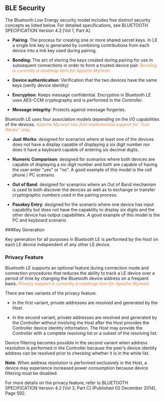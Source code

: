 ## BLE Security

The Bluetooth Low Energy security model includes five distinct security concepts as listed below. For detailed specifications, see BLUETOOTH SPECIFICATION Version 4.2 [Vol 1, Part A].
* **Pairing**: The process for creating one or more shared secret keys. In LE a single link key is generated by combining contributions from each device into a link key used during pairing. * **Bonding**: The act of storing the keys created during pairing for use in subsequent connections in order to form a trusted device pair. <font color="#F2853F">*Bonding is currently a roadmap item for Apache Mynewt.* </font>
* **Device authentication**: Verification that the two devices have the same keys (verify device identity)
* **Encryption**: Keeps message confidential. Encryption in Bluetooth LE uses AES-CCM cryptography and is performed in the *Controller*.
* **Message integrity**: Protects against message forgeries.
Bluetooth LE uses four association models depending on the I/O capabilities of the devices. <font color="#F2853F">*Apache Mynewt has first implemented support for "Just Works" only.*</font>
* **Just Works**: designed for scenarios where at least one of the devices does not have a display capable of displaying a six digit number nor does it have a keyboard capable of entering six decimal digits.
* **Numeric Comparison**: designed for scenarios where both devices are capable of displaying a six digit number and both are capable of having the user enter "yes" or "no". A good example of this model is the cell phone / PC scenario.
* **Out of Band**: designed for scenarios where an Out of Band mechanism is used to both discover the devices as well as to exchange or transfer cryptographic numbers used in the pairing process.
* **Passkey Entry**: designed for the scenario where one device has input capability but does not have the capability to display six digits and the other device has output capabilities. A good example of this model is the PC and keyboard scenario.
###Key Generation
Key generation for all purposes in Bluetooth LE is performed by the *Host* on each LE device independent of any other LE device. 
### Privacy Feature
Bluetooth LE supports an optional feature during connection mode and connection procedures that reduces the ability to track a LE device over a period of time by changing the Bluetooth device address on a frequent basis. <font color="#F2853F">*Privacy support is currently a roadmap item for Apache Mynewt.*</font>
There are two variants of the privacy feature. 
* In the first variant, private addresses are resolved and generated by the *Host*.
* In the second variant, private addresses are resolved and generated by the *Controller* without involving the Host after the Host provides the Controller device identity information. The Host may provide the Controller with a complete resolving list or a subset of the resolving list.
Device filtering becomes possible in the second variant when address resolution is performed in the Controller because the peer’s device identity address can be resolved prior to checking whether it is in the white list.
**Note**: When address resolution is performed exclusively in the Host, a device may experience increased power consumption because device filtering must be disabled.For more details on the privacy feature, refer to BLUETOOTH SPECIFICATION Version 4.2 [Vol 3, Part C] (Published 02 December 2014), Page 592.
